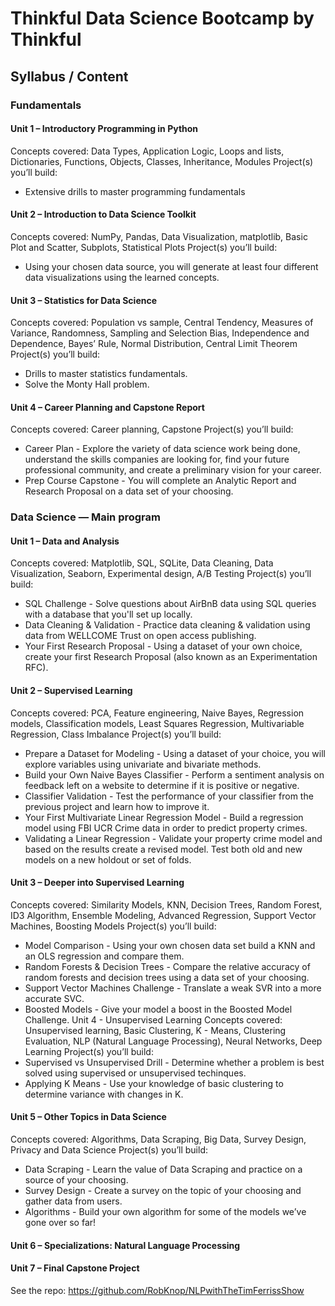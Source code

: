 # Thinkful Data Science Bootcamp by Thinkful
## Syllabus / Content

### Fundamentals

#### Unit 1 – Introductory Programming in Python
Concepts covered: Data Types, Application Logic, Loops and lists, Dictionaries, Functions,
Objects, Classes, Inheritance, Modules
Project(s) you’ll build:
* Extensive drills to master programming fundamentals
#### Unit 2 – Introduction to Data Science Toolkit
Concepts covered: NumPy, Pandas, Data Visualization, matplotlib, Basic Plot and Scatter,
Subplots, Statistical Plots
Project(s) you’ll build:
* Using your chosen data source, you will generate at least four different data
visualizations using the learned concepts.
#### Unit 3 – Statistics for Data Science
Concepts covered: Population vs sample, Central Tendency, Measures of Variance,
Randomness, Sampling and Selection Bias, Independence and Dependence, Bayes’ Rule,
Normal Distribution, Central Limit Theorem
Project(s) you’ll build:
* Drills to master statistics fundamentals.
* Solve the Monty Hall problem.

#### Unit 4 – Career Planning and Capstone Report
Concepts covered: Career planning, Capstone
Project(s) you’ll build:
* Career Plan - Explore the variety of data science work being done, understand the skills
companies are looking for, find your future professional community, and create a
preliminary vision for your career.
* Prep Course Capstone - You will complete an Analytic Report and Research Proposal
on a data set of your choosing.

### Data Science — Main program
#### Unit 1 – Data and Analysis
Concepts covered: Matplotlib, SQL, SQLite, Data Cleaning, Data Visualization, Seaborn,
Experimental design, A/B Testing
Project(s) you’ll build:
* SQL Challenge - Solve questions about AirBnB data using SQL queries with a database
that you'll set up locally.
* Data Cleaning & Validation - Practice data cleaning & validation using data from
WELLCOME Trust on open access publishing.
* Your First Research Proposal - Using a dataset of your own choice, create your first
Research Proposal (also known as an Experimentation RFC).
#### Unit 2 – Supervised Learning
Concepts covered: PCA, Feature engineering, Naive Bayes, Regression models, Classification
models, Least Squares Regression, Multivariable Regression, Class Imbalance
Project(s) you’ll build:
* Prepare a Dataset for Modeling - Using a dataset of your choice, you will explore
variables using univariate and bivariate methods.
* Build your Own Naive Bayes Classifier - Perform a sentiment analysis on feedback left
on a website to determine if it is positive or negative.
* Classifier Validation - Test the performance of your classifier from the previous project
and learn how to improve it.
* Your First Multivariate Linear Regression Model - Build a regression model using FBI
UCR Crime data in order to predict property crimes.
* Validating a Linear Regression - Validate your property crime model and based on the
results create a revised model. Test both old and new models on a new holdout or set of
folds.

#### Unit 3 – Deeper into Supervised Learning
Concepts covered: Similarity Models, KNN, Decision Trees, Random Forest, ID3 Algorithm,
Ensemble Modeling, Advanced Regression, Support Vector Machines, Boosting Models
Project(s) you’ll build:
* Model Comparison - Using your own chosen data set build a KNN and an OLS
regression and compare them.
* Random Forests & Decision Trees - Compare the relative accuracy of random forests
and decision trees using a data set of your choosing.
* Support Vector Machines Challenge - Translate a weak SVR into a more accurate SVC.
* Boosted Models - Give your model a boost in the Boosted Model Challenge.
Unit 4 - Unsupervised Learning
Concepts covered: Unsupervised learning, Basic Clustering, K - Means, Clustering Evaluation,
NLP (Natural Language Processing), Neural Networks, Deep Learning
Project(s) you’ll build:
* Supervised vs Unsupervised Drill - Determine whether a problem is best solved using
supervised or unsupervised techinques.
* Applying K Means - Use your knowledge of basic clustering to determine variance with
changes in K.
#### Unit 5 – Other Topics in Data Science
Concepts covered: Algorithms, Data Scraping, Big Data, Survey Design, Privacy and Data
Science
Project(s) you’ll build:
* Data Scraping - Learn the value of Data Scraping and practice on a source of your
choosing.
* Survey Design - Create a survey on the topic of your choosing and gather data from
users.
* Algorithms - Build your own algorithm for some of the models we’ve gone over so far!
#### Unit 6 – Specializations: Natural Language Processing

#### Unit 7 – Final Capstone Project
See the repo: https://github.com/RobKnop/NLPwithTheTimFerrissShow
